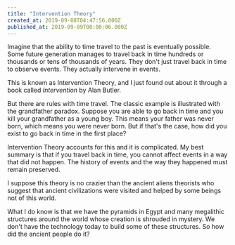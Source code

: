 ```yaml
---
title: "Intervention Theory"
created_at: 2019-09-08T04:47:56.000Z
published_at: 2019-09-09T00:00:06.000Z
---
```

Imagine that the ability to time travel to the past is eventually possible. Some future generation manages to travel back in time hundreds or thousands or tens of thousands of years. They don't just travel back in time to observe events. They actually intervene in events.

This is known as Intervention Theory, and I just found out about it through a book called _Intervention_ by Alan Butler. 

But there are rules with time travel. The classic example is illustrated with the grandfather paradox. Suppose you are able to go back in time and you kill your grandfather as a young boy. This means your father was never born, which means you were never born. But if that's the case, how did you exist to go back in time in the first place?

Intervention Theory accounts for this and it is complicated. My best summary is that if you travel back in time, you cannot affect events in a way that did not happen. The history of events and the way they happened must remain preserved.

I suppose this theory is no crazier than the ancient aliens theorists who suggest that ancient civilizations were visited and helped by some beings not of this world.

What I do know is that we have the pyramids in Egypt and many megalithic structures around the world whose creation is shrouded in mystery. We don't have the technology today to build some of these structures. So how did the ancient people do it?
